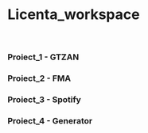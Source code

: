 # Licenta_workspace
<br>

### Proiect_1 - GTZAN

### Proiect_2 - FMA

### Proiect_3 - Spotify

### Proiect_4 - Generator
